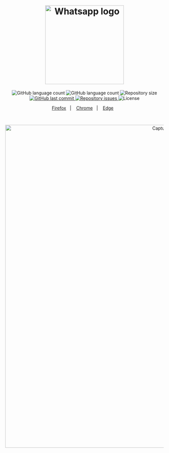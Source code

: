 <h1 align="center">
    <img alt="Whatsapp logo" src="https://i.imgur.com/qO7oUqA.png" width="250px" />
</h1>
<p align="center">
  <img alt="GitHub language count" src="https://img.shields.io/amo/users/whatsapp-tema-escuro?color=brightgreen">
    
  <img alt="GitHub language count" src="https://img.shields.io/amo/dw/whatsapp-tema-escuro?color=brightgreen">

  <img alt="Repository size" src="https://img.shields.io/github/repo-size/johnendz/Firefox-Extension-Whatsapp-Dark?color=brightgreen">
  
  <a href="https://github.com/johnendz/Firefox-Extension-Whatsapp-Dark/commits/master">
    <img alt="GitHub last commit" src="https://img.shields.io/github/last-commit/johnendz/Firefox-Extension-Whatsapp-Dark?color=brightgreen">
  </a>

  <a href="https://github.com/johnendz/Firefox-Extension-Whatsapp-Dark/issues">
    <img alt="Repository issues" src="https://img.shields.io/github/issues/johnendz/Firefox-Extension-Whatsapp-Dark?color=brightgreen">
  </a>

  <img alt="License" src="https://img.shields.io/badge/license-MIT-brightgreen">
</p>

<p align="center">
  <a href="https://addons.mozilla.org/pt-BR/firefox/addon/whatsapp-tema-escuro">Firefox</a>&nbsp;&nbsp;&nbsp;|&nbsp;&nbsp;&nbsp;
  <a href="https://chrome.google.com/webstore/detail/whatsapp-dark/ojfbknokognkpikiiohodfiafnmnoffo">Chrome</a>&nbsp;&nbsp;&nbsp;|&nbsp;&nbsp;&nbsp;
  <a href="https://microsoftedge.microsoft.com/addons/detail/ocbcokmonfflobipfihmobhmeampbhjl">Edge</a>&nbsp;&nbsp;&nbsp;
</p>

<br>

<p align="center">
  <img alt="Captura de Tela" width="1024" src="https://addons.cdn.mozilla.net/user-media/previews/full/232/232078.png?modified=1581538776">
</p>
